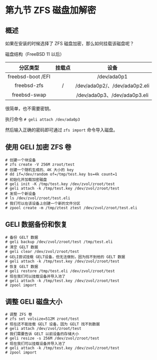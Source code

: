 # 第九节 ZFS 磁盘加解密
 
## 概述

如果在安装的时候选择了 ZFS 磁盘加密，那么如何挂载该磁盘呢？

磁盘结构（FreeBSD 11 以后）

|  分区类型   | 挂载点  | 设备 |
|  :----:  | :----:  | :----:
| freebsd-boot /EFI  |  |/dev/ada0p1|
| freebsd-zfs  | / |/dev/ada0p2/、/dev/ada0p2.eli |
|freebsd-swap| |/dev/ada0p3、/dev/ada0p3.eli|

很简单，也不需要密钥。

执行命令 `# geli attach /dev/ada0p3`&#x20;

然后输入正确的密码即可通过 `zfs import` 命令导入磁盘。

## 使用 GELI 加密 ZFS 卷 
```
# 创建一个块设备
# zfs create -V 256M zroot/test
# 创建一个随机生成的、4K 大小的 key
# dd if=/dev/random of=/tmp/test.key bs=4k count=1
# 初始化并加载加密磁盘
# geli init -K /tmp/test.key /dev/zvol/zroot/test
# geli attach -k /tmp/test.key /dev/zvol/zroot/test
# 发现一个新设备
# ls /dev/zvol/zroot/test.eli
# 我们可以在该设备上创建一个新的文件分区
# zpool create -m /tmp/ztest ztest /dev/zvol/zroot/test.eli
```


## GELI 数据备份和恢复

```
# 备份 GELT 数据
# geli backup /dev/zvol/zroot/test /tmp/test.eli
# 清空 GELT 数据
# geli clear /dev/zvol/zroot/test
# GELI尝试挂载 GELT设备，但无法做到，因为找不到他的 GELT 数据
# geli attach -k /tmp/test.key /dev/zvol/zroot/test
# 恢复 GELT 数据
# geli restore /tmp/test.eli /dev/zvol/zroot/test
# 现在我们可以挂载设备并导入池了
# geli attach -k /tmp/test.key /dev/zvol/zroot/test
# zpool import
```

## 调整 GELI 磁盘大小
```
# 调整 ZFS 卷
# zfs set volsize=512M zroot/test
# 现在还不能挂载 GELT 设备，因为 GELT 找不到数据
# geli attach /dev/zvol/zroot/test
# 我们需要告诉 GELT 以前设备的存储大小
# geli resize -s 256M /dev/zvol/zroot/test
# 现在我们可以挂载设备并导入池了
# geli attach -k /tmp/test.key /dev/zvol/zroot/test
# zpool import
```

